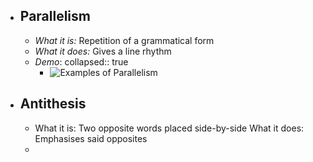 - ## Parallelism
	- *What it is:* Repetition of a grammatical form
	- *What it does:* Gives a line rhythm
	- *Demo*:
	  collapsed:: true
		- ![Examples of Parallelism](https://ik.imagekit.io/o08ysq9vx/newsletters/nl17/nl1.png)
- ## Antithesis
	- What it is: Two opposite words placed side-by-side
	  What it does: Emphasises said opposites
	-